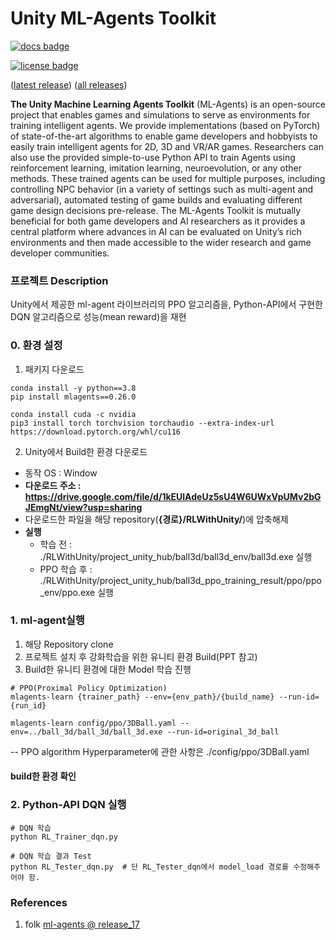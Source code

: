 # Unity ML-Agents Toolkit

[![docs badge](https://img.shields.io/badge/docs-reference-blue.svg)](https://github.com/Unity-Technologies/ml-agents/tree/release_20_docs/docs/)

[![license badge](https://img.shields.io/badge/license-Apache--2.0-green.svg)](../LICENSE.md)

([latest release](https://github.com/Unity-Technologies/ml-agents/releases/tag/latest_release))
([all releases](https://github.com/Unity-Technologies/ml-agents/releases))

**The Unity Machine Learning Agents Toolkit** (ML-Agents) is an open-source
project that enables games and simulations to serve as environments for
training intelligent agents. We provide implementations (based on PyTorch)
of state-of-the-art algorithms to enable game developers and hobbyists to easily
train intelligent agents for 2D, 3D and VR/AR games. Researchers can also use the
provided simple-to-use Python API to train Agents using reinforcement learning,
imitation learning, neuroevolution, or any other methods. These trained agents can be
used for multiple purposes, including controlling NPC behavior (in a variety of
settings such as multi-agent and adversarial), automated testing of game builds
and evaluating different game design decisions pre-release. The ML-Agents
Toolkit is mutually beneficial for both game developers and AI researchers as it
provides a central platform where advances in AI can be evaluated on Unity’s
rich environments and then made accessible to the wider research and game
developer communities.

### 프로젝트 Description
Unity에서 제공한 ml-agent 라이브러리의 PPO 알고리즘을, Python-API에서 구현한 DQN 알고리즘으로 성능(mean reward)을 재현

### 0. 환경 설정
1. 패키지 다운로드
```{python}
conda install -y python==3.8
pip install mlagents==0.26.0

conda install cuda -c nvidia
pip3 install torch torchvision torchaudio --extra-index-url https://download.pytorch.org/whl/cu116
```

2. Unity에서 Build한 환경 다운로드
- 동작 OS : Window
- **다운로드 주소 : https://drive.google.com/file/d/1kEUlAdeUz5sU4W6UWxVpUMv2bGJEmgNt/view?usp=sharing**
- 다운로드한 파일을 해당 repository(**{경로}/RLWithUnity/**)에 압축해제
- **실행**
  -  학습 전 : ./RLWithUnity/project_unity_hub/ball3d/ball3d_env/ball3d.exe 실행
  -  PPO 학습 후 : ./RLWithUnity/project_unity_hub/ball3d_ppo_training_result/ppo/ppo_env/ppo.exe 실행

### 1. ml-agent실행

1. 해당 Repository clone
2. 프로젝트 설치 후 강화학습을 위한 유니티 환경 Build(PPT 참고)
3. Build한 유니티 환경에 대한 Model 학습 진행
```{python}
# PPO(Proximal Policy Optimization)
mlagents-learn {trainer_path} --env={env_path}/{build_name} --run-id={run_id}
```
```{python}
mlagents-learn config/ppo/3DBall.yaml --env=../ball_3d/ball_3d/ball_3d.exe --run-id=original_3d_ball
```

-- PPO algorithm Hyperparameter에 관한 사항은 ./config/ppo/3DBall.yaml 

#### build한 환경 확인

### 2. Python-API DQN 실행
```
# DQN 학습
python RL_Trainer_dqn.py

# DQN 학습 결과 Test
python RL_Tester_dqn.py  # 단 RL_Tester_dqn에서 model_load 경로를 수정해주어야 함.

```


### References
1. folk [ml-agents @ release_17](https://github.com/Unity-Technologies/ml-agents/releases/tag/release_17)
